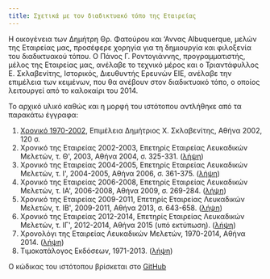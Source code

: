 ```yaml
---
title: Σχετικά με τον διαδικτυακό τόπο της Εταιρείας
---
```


Η οικογένεια  των Δημήτρη Θρ. Φατούρου και ‘Αννας Albuquerque, μελών  της Εταιρείας μας, προσέφερε χορηγία για τη  δημιουργία και φιλοξενία του διαδικτυακού τόπου. Ο Πάνος Γ. Ροντογιάννης, προγραμματιστής, μέλος της Εταιρείας μας, ανέλαβε το τεχνικό μέρος και ο Τριαντάφυλλος Ε. Σκλαβενίτης, Ιστορικός, Διευθυντής Ερευνών ΕΙΕ, ανέλαβε την επιμέλεια των κειμένων, που θα ανέβουν στον διαδικτυακό τόπο, ο οποίος λειτουργεί από το καλοκαίρι του 2014.

Το αρχικό υλικό καθώς και η μορφή του ιστότοπου αντλήθηκε από τα παρακάτω έγγραφα:

1. [Χρονικό 1970-2002](/publications/epetiaka-afierwmata/xroniko_1970-2002.html), Επιμέλεια Δημήτριος Χ. Σκλαβενίτης, Αθήνα 2002, 120 σ.
2. Χρονικό της Εταιρείας 2002-2003, Επετηρίς Εταιρείας Λευκαδικών Μελετών, τ. Θ', 2003, Αθήνα 2004, σ. 325-331. \([λήψη](/documents/xroniko_2002-2003.pdf)\)
3. Χρονικό της Εταιρείας 2004-2005, Επετηρίς Εταιρείας Λευκαδικών Μελετών, τ. Ι', 2004-2005, Αθήνα 2006, σ. 361-375. \([λήψη](/documents/xroniko_2004-2005.pdf)\)
4. Χρονικό της Εταιρείας 2006-2008, Επετηρίς Εταιρείας Λευκαδικών Μελετών, τ. ΙΑ', 2006-2008, Αθήνα 2009, σ. 269-284. \([λήψη](/documents/xroniko_2006-2008.pdf)\)
5. Χρονικό της Εταιρείας 2009-2011, Επετηρίς Εταιρείας Λευκαδικών Μελετών, τ. ΙΒ', 2009-2011, Αθήνα 2013, σ. 643-658. \([λήψη](/documents/xroniko_2009-2011.pdf)\)
6. Χρονικό της Εταιρείας 2012-2014, Επετηρίς Εταιρείας Λευκαδικών Μελετών, τ. ΙΓ', 2012-2014, Αθήνα 2015 \(υπό εκτύπωση\). \([λήψη](/documents/xroniko_2012-2014.pdf)\)
7. Χρονολόγι της Εταιρείας Λευκαδικών Μελετών, 1970-2014, Αθήνα 2014. \([λήψη](/documents/xronologio_1970-2014.pdf)\)
8. Τιμοκατάλογος Εκδόσεων, 1971-2013. \([λήψη](/documents/katalogos.pdf)\)

Ο κώδικας του ιστότοπου βρίσκεται στο [GitHub](https://github.com/prontog/elm)
